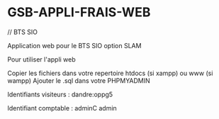 # GSB-APPLI-FRAIS-WEB
// BTS SIO

Application web pour le BTS SIO option SLAM

Pour utiliser l'appli web 

Copier les fichiers dans votre repertoire htdocs (si xampp) ou www (si wampp)
Ajouter le .sql dans votre PHPMYADMIN

Identifiants visiteurs : 
dandre:oppg5

Identifiant comptable :
adminC admin
